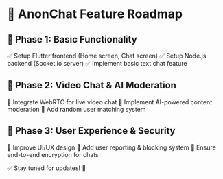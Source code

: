 # 🚀 AnonChat Feature Roadmap

## 🔹 Phase 1: Basic Functionality
✅ Setup Flutter frontend (Home screen, Chat screen)
✅ Setup Node.js backend (Socket.io server)
✅ Implement basic text chat feature

## 🔹 Phase 2: Video Chat & AI Moderation
🔄 Integrate WebRTC for live video chat
🔄 Implement AI-powered content moderation
🔄 Add random user matching system

## 🔹 Phase 3: User Experience & Security
🔄 Improve UI/UX design
🔄 Add user reporting & blocking system
🔄 Ensure end-to-end encryption for chats

✅ Stay tuned for updates! 🚀
